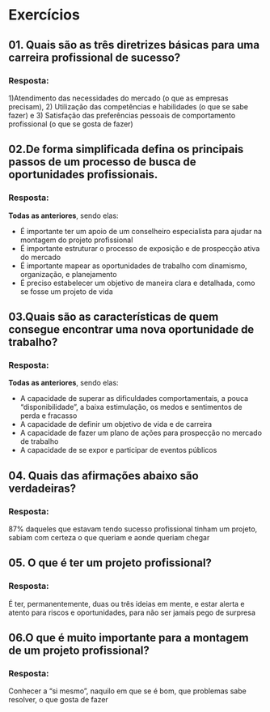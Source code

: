 # Exercícios


## 01. Quais são as três diretrizes básicas para uma carreira profissional de sucesso?

### Resposta:

​1)Atendimento das necessidades do mercado (o que as empresas precisam), 2) Utilização das competências e habilidades (o que se sabe fazer) e 3) Satisfação das preferências pessoais de comportamento profissional (o que se gosta de fazer)


## 02. ​De forma simplificada defina os principais passos de um processo de busca de oportunidades profissionais.

### Resposta:

**Todas as anteriores**, sendo elas:
- ​É importante ter um apoio de um conselheiro especialista para ajudar na montagem do projeto profissional
- ​É importante estruturar o processo de exposição e de prospecção ativa do mercado
- ​É importante mapear as oportunidades de trabalho com dinamismo, organização, e planejamento
- ​É preciso estabelecer um objetivo de maneira clara e detalhada, como se fosse um projeto de vida


## 03. ​Quais são as características de quem consegue encontrar uma nova oportunidade de trabalho?

### Resposta:

**Todas as anteriores**, sendo elas:
- A capacidade de superar as dificuldades comportamentais, a pouca “disponibilidade”, a baixa estimulação, os medos e sentimentos de perda e fracasso
- ​A capacidade de definir um objetivo de vida e de carreira
- ​A capacidade de fazer um plano de ações para prospecção no mercado de trabalho
- ​A capacidade de se expor e participar de eventos públicos


## 04. ​Quais das afirmações abaixo são verdadeiras?

### Resposta:

​87% daqueles que estavam tendo sucesso profissional tinham um projeto, sabiam com certeza o que queriam e aonde queriam chegar


## 05. ​O que é ter um projeto profissional?

### Resposta:

​É ter, permanentemente, duas ou três ideias em mente, e estar alerta e atento para riscos e oportunidades, para não ser jamais pego de surpresa


## 06. ​O que é muito importante para a montagem de um projeto profissional?

### Resposta:

Conhecer a “si mesmo”, naquilo em que se é bom, que problemas sabe resolver, o que gosta de fazer